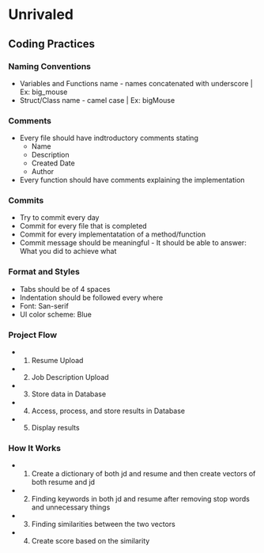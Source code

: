 # Unrivaled

## Coding Practices

### Naming Conventions
* Variables and Functions name - names concatenated with underscore | Ex: big_mouse
* Struct/Class name - camel case | Ex: bigMouse
 
### Comments
* Every file should have indtroductory comments stating
  * Name
  * Description
  * Created Date
  * Author
 * Every function should have comments explaining the implementation
 
 ### Commits
 * Try to commit every day
 * Commit for every file that is completed
 * Commit for every implementatation of a method/function
 * Commit message should be meaningful - It should be able to answer: What you did to achieve what
 
 ### Format and Styles
 * Tabs should be of 4 spaces
 * Indentation should be followed every where
 * Font: San-serif
 * UI color scheme: Blue
 
 ### Project Flow
 * 1. Resume Upload
 * 2. Job Description Upload
 * 3. Store data in Database
 * 4. Access, process, and store results in Database
 * 5. Display results

 ### How It Works
 * 1. Create a dictionary of both jd and resume and then create vectors of both resume and jd
 * 2. Finding keywords in both jd and resume after removing stop words and unnecessary things
 * 3. Finding similarities between the two vectors
 * 4. Create score based on the similarity
